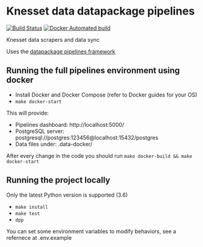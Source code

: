 # Knesset data datapackage pipelines

[![Build Status](https://travis-ci.org/hasadna/knesset-data-pipelines.svg?branch=master)](https://travis-ci.org/hasadna/knesset-data-pipelines)
[![Docker Automated build](https://img.shields.io/docker/automated/jrottenberg/ffmpeg.svg)](https://hub.docker.com/r/orihoch/knesset-data-pipelines/)

Knesset data scrapers and data sync

Uses the [datapackage pipelines framework](https://github.com/frictionlessdata/datapackage-pipelines)

## Running the full pipelines environment using docker

* Install Docker and Docker Compose (refer to Docker guides for your OS)
* `make docker-start`

This will provide:

* Pipelines dashboard: http://localhost:5000/
* PostgreSQL server: postgresql://postgres:123456@localhost:15432/postgres
* Data files under: .data-docker/

After every change in the code you should run `make docker-build && make docker-start`

## Running the project locally

Only the latest Python version is supported (3.6)

* `make install`
* `make test`
* `dpp`

You can set some environment variables to modify behaviors, see a refernece at .env.example
